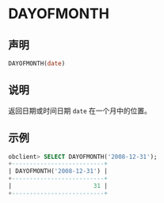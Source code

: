 # DAYOFMONTH

## 声明

```sql
DAYOFMONTH(date)
```

## 说明

返回日期或时间日期 `date` 在一个月中的位置。

## 示例

```sql
obclient> SELECT DAYOFMONTH('2008-12-31');
+--------------------------+
| DAYOFMONTH('2008-12-31') |
+--------------------------+
|                       31 |
+--------------------------+
```
